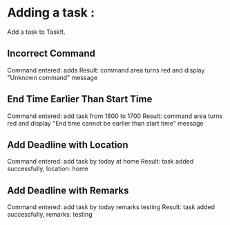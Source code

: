 # Adding a task :
Add a task to Task!t.<br>

## Incorrect Command
Command entered: adds
Result: command area turns red and display "Unknown command" message

## End Time Earlier Than Start Time
Command entered: add task from 1800 to 1700
Result: command area turns red and display "End time cannot be earlier than start time" message

## Add Deadline with Location
Command entered: add task by today at home
Result: task added successfully, location: home

## Add Deadline with Remarks
Command entered: add task by today remarks testing 
Result: task added successfully, remarks: testing

## 